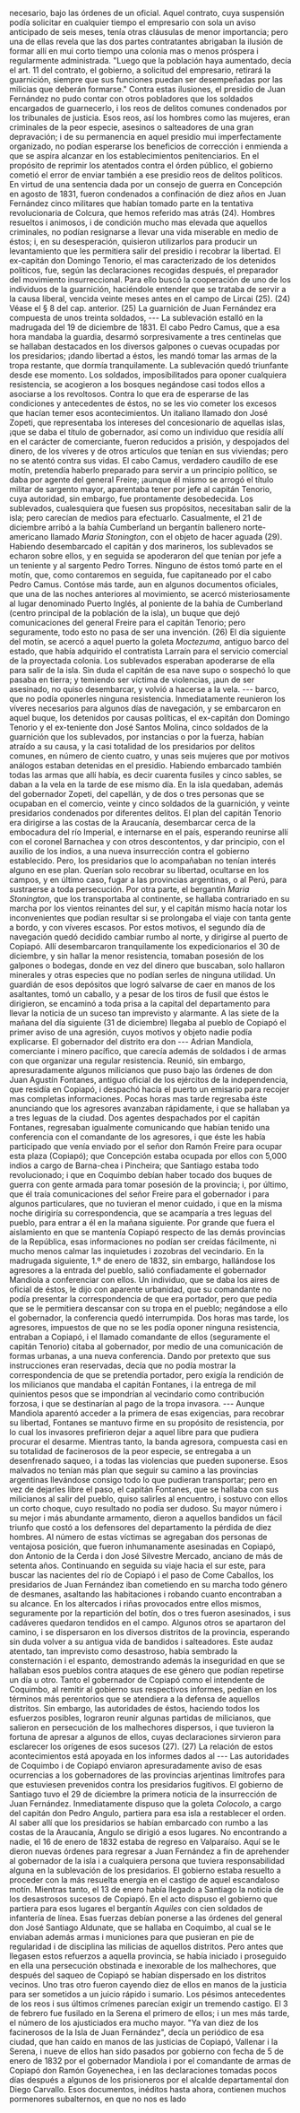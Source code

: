 necesario, bajo las órdenes de un oficial. Aquel contrato, cuya suspensión podía solicitar en cualquier tiempo el empresario con sola un aviso anticipado de seis meses, tenía otras cláusulas de menor importancia; pero una de ellas revela que las dos partes contratantes abrigaban la ilusión de formar allí en mui corto tiempo una colonia mas o menos próspera i regularmente administrada. "Luego que la población haya aumentado, decía el art. 11 del contrato, el gobierno, a solicitud del empresario, retirará la guarnición, siempre que sus funciones puedan ser desempeñadas por las milicias que deberán formarse." Contra estas ilusiones, el presidio de Juan Fernández no pudo contar con otros pobladores que los soldados encargados de guarnecerlo, i los reos de delitos comunes condenados por los tribunales de justicia. Esos reos, así los hombres como las mujeres, eran criminales de la peor especie, asesinos o salteadores de una gran depravación; i de su permanencia en aquel presidio mui imperfectamente organizado, no podían esperarse los beneficios de corrección i enmienda a que se aspira alcanzar en los establecimientos penitenciarios. En el propósito de reprimir los atentados contra el órden público, el gobierno cometió el error de enviar también a ese presidio reos de delitos políticos. En virtud de una sentencia dada por un consejo de guerra en Concepción en agosto de 1831, fueron condenados a confinación de diez años en Juan Fernández cinco militares que habían tomado parte en la tentativa revolucionaria de Colcura, que hemos referido mas atrás (24). Hombres resueltos i animosos, i de condición mucho mas elevada que aquellos criminales, no podían resignarse a llevar una vida miserable en medio de éstos; i, en su desesperación, quisieron utilizarlos para producir un levantamiento que les permitiera salir del presidio i recobrar la libertad. El ex-capitán don Domingo Tenorio, el mas caracterizado de los detenidos políticos, fue, según las declaraciones recogidas después, el preparador del movimiento insurreccional. Para ello buscó la cooperación de uno de los individuos de la guarnición, haciéndole entender que se trataba de servir a la causa liberal, vencida veinte meses antes en el campo de Lircai (25). (24) Véase el § 8 del cap. anterior. (25) La guarnición de Juan Fernández era compuesta de unos treinta soldados, --- La sublevación estalló en la madrugada del 19 de diciembre de 1831. El cabo Pedro Camus, que a esa hora mandaba la guardia, desarmó sorpresivamente a tres centinelas que se hallaban destacados en los diversos galpones o cuevas ocupadas por los presidarios; ¡dando libertad a éstos, les mandó tomar las armas de la tropa restante, que dormía tranquilamente. La sublevación quedó triunfante desde ese momento. Los soldados, imposibilitados para oponer cualquiera resistencia, se acogieron a los bosques negándose casi todos ellos a asociarse a los revoltosos. Contra lo que era de esperarse de las condiciones y antecedentes de éstos, no se les vio cometer los excesos que hacían temer esos acontecimientos. Un italiano llamado don José Zopeti, que representaba los intereses del concesionario de aquellas islas, ¡que se daba el título de gobernador, así como un individuo que residía allí en el carácter de comerciante, fueron reducidos a prisión, y despojados del dinero, de los víveres y de otros artículos que tenían en sus viviendas; pero no se atentó contra sus vidas. El cabo Camus, verdadero caudillo de ese motín, pretendía haberlo preparado para servir a un principio político, se daba por agente del general Freire; ¡aunque él mismo se arrogó el título militar de sargento mayor, aparentaba tener por jefe al capitán Tenorio, cuya autoridad, sin embargo, fue prontamente desobedecida. Los sublevados, cualesquiera que fuesen sus propósitos, necesitaban salir de la isla; pero carecían de medios para efectuarlo. Casualmente, el 21 de diciembre arribó a la bahía Cumberland un bergantín ballenero norte-americano llamado *Maria Stonington*, con el objeto de hacer aguada (29). Habiendo desembarcado el capitán y dos marineros, los sublevados se echaron sobre ellos, y en seguida se apoderaron del que tenían por jefe a un teniente y al sargento Pedro Torres. Ninguno de éstos tomó parte en el motín, que, como contaremos en seguida, fue capitaneado por el cabo Pedro Camus. Contóse más tarde, aun en algunos documentos oficiales, que una de las noches anteriores al movimiento, se acercó misteriosamente al lugar denominado Puerto Inglés, al poniente de la bahía de Cumberland (centro principal de la población de la isla), un buque que dejó comunicaciones del general Freire para el capitán Tenorio; pero seguramente, todo esto no pasa de ser una invención. (26) El día siguiente del motín, se acercó a aquel puerto la goleta *Moctezuma*, antiguo barco del estado, que había adquirido el contratista Larraín para el servicio comercial de la proyectada colonia. Los sublevados esperaban apoderarse de ella para salir de la isla. Sin duda el capitán de esa nave supo o sospechó lo que pasaba en tierra; y temiendo ser víctima de violencias, ¡aun de ser asesinado, no quiso desembarcar, y volvió a hacerse a la vela. --- barco, que no podía oponerles ninguna resistencia. Inmediatamente reunieron los víveres necesarios para algunos días de navegación, y se embarcaron en aquel buque, los detenidos por causas políticas, el ex-capitán don Domingo Tenorio y el ex-teniente don José Santos Molina, cinco soldados de la guarnición que los sublevados, por instancias o por la fuerza, habían atraído a su causa, y la casi totalidad de los presidarios por delitos comunes, en número de ciento cuatro, y unas seis mujeres que por motivos análogos estaban detenidas en el presidio. Habiendo embarcado también todas las armas que allí había, es decir cuarenta fusiles y cinco sables, se daban a la vela en la tarde de ese mismo día. En la isla quedaban, además del gobernador Zopeti, del capellán, y de dos o tres personas que se ocupaban en el comercio, veinte y cinco soldados de la guarnición, y veinte presidarios condenados por diferentes delitos. El plan del capitán Tenorio era dirigirse a las costas de la Araucanía, desembarcar cerca de la embocadura del río Imperial, e internarse en el país, esperando reunirse allí con el coronel Barnachea y con otros descontentos, y dar principio, con el auxilio de los indios, a una nueva insurrección contra el gobierno establecido. Pero, los presidarios que lo acompañaban no tenían interés alguno en ese plan. Querían solo recobrar su libertad, ocultarse en los campos, y en último caso, fugar a las provincias argentinas, o al Perú, para sustraerse a toda persecución. Por otra parte, el bergantín *Maria Stonington*, que los transportaba al continente, se hallaba contrariado en su marcha por los vientos reinantes del sur, y el capitán mismo hacía notar los inconvenientes que podían resultar si se prolongaba el viaje con tanta gente a bordo, y con víveres escasos. Por estos motivos, el segundo día de navegación quedó decidido cambiar rumbo al norte, y dirigirse al puerto de Copiapó. Allí desembarcaron tranquilamente los expedicionarios el 30 de diciembre, y sin hallar la menor resistencia, tomaban posesión de los galpones o bodegas, donde en vez del dinero que buscaban, solo hallaron minerales y otras especies que no podían serles de ninguna utilidad. Un guardián de esos depósitos que logró salvarse de caer en manos de los asaltantes, tomó un caballo, y a pesar de los tiros de fusil que éstos le dirigieron, se encaminó a toda prisa a la capital del departamento para llevar la noticia de un suceso tan imprevisto y alarmante. A las siete de la mañana del día siguiente (31 de diciembre) llegaba al pueblo de Copiapó el primer aviso de una agresión, cuyos motivos y objeto nadie podía explicarse. El gobernador del distrito era don --- Adrian Mandiola, comerciante i minero pacífico, que carecía además de soldados i de armas con que organizar una regular resistencia. Reunió, sin embargo, apresuradamente algunos milicianos que puso bajo las órdenes de don Juan Agustín Fontanes, antiguo oficial de los ejércitos de la independencia, que residía en Copiapó, i despachó hacía el puerto un emisario para recojer mas completas informaciones. Pocas horas mas tarde regresaba éste anunciando que los agresores avanzaban rápidamente, i que se hallaban ya a tres leguas de la ciudad. Dos agentes despachados por el capitán Fontanes, regresaban igualmente comunicando que habían tenido una conferencia con el comandante de los agresores, i que éste les había participado que venía enviado por el señor don Ramón Freire para ocupar esta plaza (Copiapó); que Concepción estaba ocupada por ellos con 5,000 indios a cargo de Barna-chea i Pincheira; que Santiago estaba todo revolucionado; i que en Coquimbo debían haber tocado dos buques de guerra con gente armada para tomar posesión de la provincia; i, por último, que él traía comunicaciones del señor Freire para el gobernador i para algunos particulares, que no tuvieran el menor cuidado, i que en la misma noche dirigiría su correspondencia, que se acamparía a tres leguas del pueblo, para entrar a él en la mañana siguiente. Por grande que fuera el aislamiento en que se mantenía Copiapó respecto de las demás provincias de la República, esas informaciones no podían ser creídas fácilmente, ni mucho menos calmar las inquietudes i zozobras del vecindario. En la madrugada siguiente, 1.º de enero de 1832, sin embargo, hallándose los agresores a la entrada del pueblo, salió confiadamente el gobernador Mandiola a conferenciar con ellos. Un individuo, que se daba los aires de oficial de éstos, le dijo con aparente urbanidad, que su comandante no podía presentar la correspondencia de que era portador, pero que pedía que se le permitiera descansar con su tropa en el pueblo; negándose a ello el gobernador, la conferencia quedó interrumpida. Dos horas mas tarde, los agresores, impuestos de que no se les podía oponer ninguna resistencia, entraban a Copiapó, i el llamado comandante de ellos (seguramente el capitán Tenorio) citaba al gobernador, por medio de una comunicación de formas urbanas, a una nueva conferencia. Dando por pretexto que sus instrucciones eran reservadas, decía que no podía mostrar la correspondencia de que se pretendía portador, pero exigía la rendición de los milicianos que mandaba el capitán Fontanes, i la entrega de mil quinientos pesos que se impondrían al vecindario como contribución forzosa, i que se destinarían al pago de la tropa invasora. --- Aunque Mandiola aparentó acceder a la primera de esas exigencias, para recobrar su libertad, Fontanes se mantuvo firme en su propósito de resistencia, por lo cual los invasores prefirieron dejar a aquel libre para que pudiera procurar el desarme. Mientras tanto, la banda agresora, compuesta casi en su totalidad de facinerosos de la peor especie, se entregaba a un desenfrenado saqueo, i a todas las violencias que pueden suponerse. Esos malvados no tenían más plan que seguir su camino a las provincias argentinas llevándose consigo todo lo que pudieran transportar; pero en vez de dejarles libre el paso, el capitán Fontanes, que se hallaba con sus milicianos al salir del pueblo, quiso salirles al encuentro, i sostuvo con ellos un corto choque, cuyo resultado no podía ser dudoso. Su mayor número i su mejor i más abundante armamento, dieron a aquellos bandidos un fácil triunfo que costó a los defensores del departamento la pérdida de diez hombres. Al número de estas víctimas se agregaban dos personas de ventajosa posición, que fueron inhumanamente asesinadas en Copiapó, don Antonio de la Cerda i don José Silvestre Mercado, anciano de más de setenta años. Continuando en seguida su viaje hacia el sur este, para buscar las nacientes del río de Copiapó i el paso de Come Caballos, los presidarios de Juan Fernández iban cometiendo en su marcha todo género de desmanes, asaltando las habitaciones i robando cuanto encontraban a su alcance. En los altercados i riñas provocados entre ellos mismos, seguramente por la repartición del botín, dos o tres fueron asesinados, i sus cadáveres quedaron tendidos en el campo. Algunos otros se apartaron del camino, i se dispersaron en los diversos distritos de la provincia, esperando sin duda volver a su antigua vida de bandidos i salteadores. Este audaz atentado, tan imprevisto como desastroso, había sembrado la consternación i el espanto, demostrando además la inseguridad en que se hallaban esos pueblos contra ataques de ese género que podían repetirse un día u otro. Tanto el gobernador de Copiapó como el intendente de Coquimbo, al remitir al gobierno sus respectivos informes, pedían en los términos más perentorios que se atendiera a la defensa de aquellos distritos. Sin embargo, las autoridades de éstos, haciendo todos los esfuerzos posibles, lograron reunir algunas partidas de milicianos, que salieron en persecución de los malhechores dispersos, i que tuvieron la fortuna de apresar a algunos de ellos, cuyas declaraciones sirvieron para esclarecer los orígenes de esos sucesos (27). (27) La relación de estos acontecimientos está apoyada en los informes dados al --- Las autoridades de Coquimbo i de Copiapó enviaron apresuradamente aviso de esas ocurrencias a los gobernadores de las provincias arjentinas limítrofes para que estuviesen prevenidos contra los presidarios fugitivos. El gobierno de Santiago tuvo el 29 de diciembre la primera noticia de la insurrección de Juan Fernández. Inmediatamente dispuso que la goleta *Colocolo*, a cargo del capitán don Pedro Angulo, partiera para esa isla a restablecer el orden. Al saber allí que los presidarios se habían embarcado con rumbo a las costas de la Araucanía, Angulo se dirigió a esos lugares. No encontrando a nadie, el 16 de enero de 1832 estaba de regreso en Valparaíso. Aquí se le dieron nuevas órdenes para regresar a Juan Fernández a fin de aprehender al gobernador de la isla i a cualquiera persona que tuviera responsabilidad alguna en la sublevación de los presidarios. El gobierno estaba resuelto a proceder con la más resuelta energía en el castigo de aquel escandaloso motín. Mientras tanto, el 13 de enero había llegado a Santiago la noticia de los desastrosos sucesos de Copiapó. En el acto dispuso el gobierno que partiera para esos lugares el bergantín *Aquiles* con cien soldados de infantería de línea. Esas fuerzas debían ponerse a las órdenes del general don José Santiago Aldunate, que se hallaba en Coquimbo, al cual se le enviaban además armas i municiones para que pusieran en pie de regularidad i de disciplina las milicias de aquellos distritos. Pero antes que llegasen estos refuerzos a aquella provincia, se había iniciado i proseguido en ella una persecución obstinada e inexorable de los malhechores, que después del saqueo de Copiapó se habían dispersado en los distritos vecinos. Uno tras otro fueron cayendo diez de ellos en manos de la justicia para ser sometidos a un juicio rápido i sumario. Los pésimos antecedentes de los reos i sus últimos crímenes parecían exigir un tremendo castigo. El 3 de febrero fue fusilado en la Serena el primero de ellos; i un mes más tarde, el número de los ajusticiados era mucho mayor. "Ya van diez de los facinerosos de la Isla de Juan Fernández", decía un periódico de esa ciudad, que han caído en manos de las justicias de Copiapó, Vallenar i la Serena, i nueve de ellos han sido pasados por gobierno con fecha de 5 de enero de 1832 por el gobernador Mandiola i por el comandante de armas de Copiapó don Ramón Goyenechea, i en las declaraciones tomadas pocos días después a algunos de los prisioneros por el alcalde departamental don Diego Carvallo. Esos documentos, inéditos hasta ahora, contienen muchos pormenores subalternos, en que no nos es lado